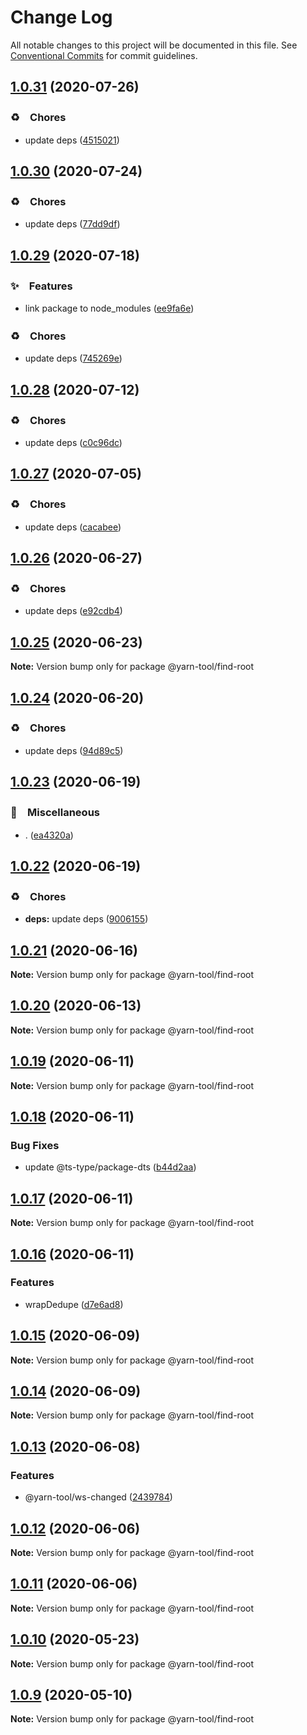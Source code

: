 # Change Log

All notable changes to this project will be documented in this file.
See [Conventional Commits](https://conventionalcommits.org) for commit guidelines.

## [1.0.31](https://github.com/bluelovers/ws-yarn-workspaces/compare/@yarn-tool/find-root@1.0.30...@yarn-tool/find-root@1.0.31) (2020-07-26)


### ♻️　Chores

* update deps ([4515021](https://github.com/bluelovers/ws-yarn-workspaces/commit/4515021e6d8f82a1d2fe9817c8f767def709e6eb))





## [1.0.30](https://github.com/bluelovers/ws-yarn-workspaces/compare/@yarn-tool/find-root@1.0.29...@yarn-tool/find-root@1.0.30) (2020-07-24)


### ♻️　Chores

* update deps ([77dd9df](https://github.com/bluelovers/ws-yarn-workspaces/commit/77dd9df0bda1c480c2910df46381b0bfb3b21871))





## [1.0.29](https://github.com/bluelovers/ws-yarn-workspaces/compare/@yarn-tool/find-root@1.0.28...@yarn-tool/find-root@1.0.29) (2020-07-18)


### ✨　Features

* link package to node_modules ([ee9fa6e](https://github.com/bluelovers/ws-yarn-workspaces/commit/ee9fa6e95a59d09a8fabd3504b3bb781f7d61994))


### ♻️　Chores

* update deps ([745269e](https://github.com/bluelovers/ws-yarn-workspaces/commit/745269e4d21dd25b298be7158ec7e87156c71976))





## [1.0.28](https://github.com/bluelovers/ws-yarn-workspaces/compare/@yarn-tool/find-root@1.0.27...@yarn-tool/find-root@1.0.28) (2020-07-12)


### ♻️　Chores

* update deps ([c0c96dc](https://github.com/bluelovers/ws-yarn-workspaces/commit/c0c96dcc7f9d6adc6cfd0b51e3cdcc03d75cf830))





## [1.0.27](https://github.com/bluelovers/ws-yarn-workspaces/compare/@yarn-tool/find-root@1.0.26...@yarn-tool/find-root@1.0.27) (2020-07-05)


### ♻️　Chores

* update deps ([cacabee](https://github.com/bluelovers/ws-yarn-workspaces/commit/cacabee52ec251987290f5c7c53cf474ceaae5b7))





## [1.0.26](https://github.com/bluelovers/ws-yarn-workspaces/compare/@yarn-tool/find-root@1.0.25...@yarn-tool/find-root@1.0.26) (2020-06-27)


### ♻️　Chores

* update deps ([e92cdb4](https://github.com/bluelovers/ws-yarn-workspaces/commit/e92cdb46b84fdf718a87731f4186e86cce78e216))





## [1.0.25](https://github.com/bluelovers/ws-yarn-workspaces/compare/@yarn-tool/find-root@1.0.24...@yarn-tool/find-root@1.0.25) (2020-06-23)

**Note:** Version bump only for package @yarn-tool/find-root





## [1.0.24](https://github.com/bluelovers/ws-yarn-workspaces/compare/@yarn-tool/find-root@1.0.23...@yarn-tool/find-root@1.0.24) (2020-06-20)


### ♻️　Chores

* update deps ([94d89c5](https://github.com/bluelovers/ws-yarn-workspaces/commit/94d89c5bb12512a64d707d1c937dd6e91cfbbbd2))





## [1.0.23](https://github.com/bluelovers/ws-yarn-workspaces/compare/@yarn-tool/find-root@1.0.22...@yarn-tool/find-root@1.0.23) (2020-06-19)


### 🔖　Miscellaneous

* . ([ea4320a](https://github.com/bluelovers/ws-yarn-workspaces/commit/ea4320a8885ccaa448e343856818d08cfc2f1992))





## [1.0.22](https://github.com/bluelovers/ws-yarn-workspaces/compare/@yarn-tool/find-root@1.0.21...@yarn-tool/find-root@1.0.22) (2020-06-19)


### ♻️　Chores

* **deps:** update deps ([9006155](https://github.com/bluelovers/ws-yarn-workspaces/commit/9006155c9ff4fb5367da3567456ae3b92bd3de30))





## [1.0.21](https://github.com/bluelovers/ws-yarn-workspaces/compare/@yarn-tool/find-root@1.0.20...@yarn-tool/find-root@1.0.21) (2020-06-16)

**Note:** Version bump only for package @yarn-tool/find-root





## [1.0.20](https://github.com/bluelovers/ws-yarn-workspaces/compare/@yarn-tool/find-root@1.0.19...@yarn-tool/find-root@1.0.20) (2020-06-13)

**Note:** Version bump only for package @yarn-tool/find-root





## [1.0.19](https://github.com/bluelovers/ws-yarn-workspaces/compare/@yarn-tool/find-root@1.0.18...@yarn-tool/find-root@1.0.19) (2020-06-11)

**Note:** Version bump only for package @yarn-tool/find-root





## [1.0.18](https://github.com/bluelovers/ws-yarn-workspaces/compare/@yarn-tool/find-root@1.0.17...@yarn-tool/find-root@1.0.18) (2020-06-11)


### Bug Fixes

* update @ts-type/package-dts ([b44d2aa](https://github.com/bluelovers/ws-yarn-workspaces/commit/b44d2aa80755e66f91cd9add9a420216d000a30e))





## [1.0.17](https://github.com/bluelovers/ws-yarn-workspaces/compare/@yarn-tool/find-root@1.0.16...@yarn-tool/find-root@1.0.17) (2020-06-11)

**Note:** Version bump only for package @yarn-tool/find-root





## [1.0.16](https://github.com/bluelovers/ws-yarn-workspaces/compare/@yarn-tool/find-root@1.0.15...@yarn-tool/find-root@1.0.16) (2020-06-11)


### Features

* wrapDedupe ([d7e6ad8](https://github.com/bluelovers/ws-yarn-workspaces/commit/d7e6ad8479e712d4e9b5fb284dc177ece16a46bc))





## [1.0.15](https://github.com/bluelovers/ws-yarn-workspaces/compare/@yarn-tool/find-root@1.0.14...@yarn-tool/find-root@1.0.15) (2020-06-09)

**Note:** Version bump only for package @yarn-tool/find-root





## [1.0.14](https://github.com/bluelovers/ws-yarn-workspaces/compare/@yarn-tool/find-root@1.0.13...@yarn-tool/find-root@1.0.14) (2020-06-09)

**Note:** Version bump only for package @yarn-tool/find-root





## [1.0.13](https://github.com/bluelovers/ws-yarn-workspaces/compare/@yarn-tool/find-root@1.0.12...@yarn-tool/find-root@1.0.13) (2020-06-08)


### Features

* @yarn-tool/ws-changed ([2439784](https://github.com/bluelovers/ws-yarn-workspaces/commit/24397843de042b3c1d9009a0f139840ff87ed20b))





## [1.0.12](https://github.com/bluelovers/ws-yarn-workspaces/compare/@yarn-tool/find-root@1.0.11...@yarn-tool/find-root@1.0.12) (2020-06-06)

**Note:** Version bump only for package @yarn-tool/find-root





## [1.0.11](https://github.com/bluelovers/ws-yarn-workspaces/compare/@yarn-tool/find-root@1.0.10...@yarn-tool/find-root@1.0.11) (2020-06-06)

**Note:** Version bump only for package @yarn-tool/find-root





## [1.0.10](https://github.com/bluelovers/ws-yarn-workspaces/compare/@yarn-tool/find-root@1.0.9...@yarn-tool/find-root@1.0.10) (2020-05-23)

**Note:** Version bump only for package @yarn-tool/find-root





## [1.0.9](https://github.com/bluelovers/ws-yarn-workspaces/compare/@yarn-tool/find-root@1.0.8...@yarn-tool/find-root@1.0.9) (2020-05-10)

**Note:** Version bump only for package @yarn-tool/find-root
